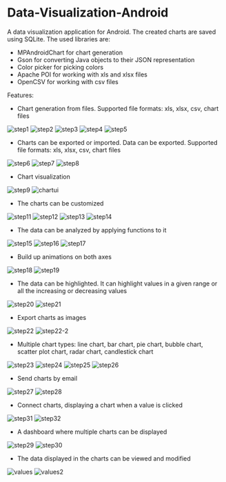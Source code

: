 # Data-Visualization-Android
A data visualization application for Android. The created charts are saved using SQLite. The used libraries are:

* MPAndroidChart for chart generation
* Gson for converting Java objects to their JSON representation
* Color picker for picking colors
* Apache POI for working with xls and xlsx files
* OpenCSV for working with csv files


Features:
* Chart generation from files. Supported file formats: xls, xlsx, csv, chart files


![step1](https://user-images.githubusercontent.com/125903019/220425810-15bdcb3d-c91a-4063-addc-2ce578b648ea.png)
![step2](https://user-images.githubusercontent.com/125903019/220425812-f779a84d-75ad-4345-9e85-03f631b8ad91.png)
![step3](https://user-images.githubusercontent.com/125903019/220425805-c6c7ac6b-55b5-40cf-8de7-72b0f1f3d6aa.png)
![step4](https://user-images.githubusercontent.com/125903019/220425859-ee176deb-9a25-4fce-80de-ea551494b4e8.png)
![step5](https://user-images.githubusercontent.com/125903019/220425853-cabeddec-e499-448c-a3d0-4c6b4f5fbbbf.png)


* Charts can be exported or imported. Data can be exported. Supported file formats: xls, xlsx, csv, chart files


![step6](https://user-images.githubusercontent.com/125903019/220426230-706125b8-976b-494e-b504-c4ec4a71cff6.png)
![step7](https://user-images.githubusercontent.com/125903019/220426222-31ae89cd-b96c-4713-9cd3-ca5f711ab234.png)
![step8](https://user-images.githubusercontent.com/125903019/220426226-f981a9b5-ea72-41a6-82ca-9a5363f5c137.png)


* Chart visualization

![step9](https://user-images.githubusercontent.com/125903019/220426403-c905611c-a15c-47c8-9804-5bf85aeac1ac.png)
![chartui](https://user-images.githubusercontent.com/125903019/220426435-7f742410-5d06-41b6-b05c-ded08d7d3c2e.png)


* The charts can be customized

![step11](https://user-images.githubusercontent.com/125903019/220426632-d85f26fb-c50e-4efb-87b8-c8252a1a9542.png)
![step12](https://user-images.githubusercontent.com/125903019/220426623-e2581369-3764-4151-9274-5fde436043ab.png)
![step13](https://user-images.githubusercontent.com/125903019/220426628-268ebf85-ea6a-42b0-902a-5965d4ac9539.png)
![step14](https://user-images.githubusercontent.com/125903019/220426629-38f5edae-ead4-4b3d-a492-4163687da15a.png)


* The data can be analyzed by applying functions to it


![step15](https://user-images.githubusercontent.com/125903019/220426747-f7ce2986-b943-4f0c-8644-8262490711fd.png)
![step16](https://user-images.githubusercontent.com/125903019/220426748-e856f411-64ce-44a5-a061-d4c1df8a95cc.png)
![step17](https://user-images.githubusercontent.com/125903019/220426745-2341f152-4124-4deb-8ba3-1c20c5aeb948.png)


* Build up animations on both axes


![step18](https://user-images.githubusercontent.com/125903019/220426873-1a7b3345-dbe7-4b35-b1eb-bc3c2386aa6b.png)
![step19](https://user-images.githubusercontent.com/125903019/220426868-0d979779-9b05-49bf-8591-0347aeeae9eb.png)


* The data can be highlighted. It can highlight values in a given range or all the increasing or decreasing values

![step20](https://user-images.githubusercontent.com/125903019/220426959-5decbfc5-6197-415c-8fa3-82b8865c788b.png)
![step21](https://user-images.githubusercontent.com/125903019/220426966-4787b21f-7d25-4d06-a7ee-e7897b1cd87a.png)

* Export charts as images

![step22](https://user-images.githubusercontent.com/125903019/220427033-29891a79-ea6d-4c31-8136-7eb958fe2655.png)
![step22-2](https://user-images.githubusercontent.com/125903019/220427030-0cc45993-8f59-4fa3-87ff-70aa9b9c55fd.png)


* Multiple chart types: line chart, bar chart, pie chart, bubble chart, scatter plot chart, radar chart, candlestick chart

![step23](https://user-images.githubusercontent.com/125903019/220427110-39d7c689-5e55-4f17-81ed-aec73526f55b.png)
![step24](https://user-images.githubusercontent.com/125903019/220427103-853edbba-3e8f-4c95-b1f6-13bafa69444c.png)
![step25](https://user-images.githubusercontent.com/125903019/220427190-c170f577-2e80-432c-aac8-77cb3f58c199.png)
![step26](https://user-images.githubusercontent.com/125903019/220427193-014b1866-aa48-458f-82a2-01e442a59f66.png)


* Send charts by email

![step27](https://user-images.githubusercontent.com/125903019/220427290-38b99118-ea19-4332-92b6-fcbe56998a50.png)
![step28](https://user-images.githubusercontent.com/125903019/220428143-4b0242a6-6617-40a1-ac01-9d17a9eb2476.png)



* Connect charts, displaying a chart when a value is clicked


![step31](https://user-images.githubusercontent.com/125903019/220427500-0bd222ab-08b8-4d52-a59e-dbcdbb38337b.png)
![step32](https://user-images.githubusercontent.com/125903019/220427503-82796288-7d86-48ae-95d9-7887c21e4be3.png)



* A dashboard where multiple charts can be displayed

![step29](https://user-images.githubusercontent.com/125903019/220427411-93969a47-405e-427f-9d05-c19230ac6ba1.png)
![step30](https://user-images.githubusercontent.com/125903019/220427413-46c4f8ea-59df-42b6-a441-1f34835fe142.png)


* The data displayed in the charts can be viewed and modified


![values](https://user-images.githubusercontent.com/125903019/220427579-c75230de-a533-4b4e-b6fe-b21eab9a2259.png)
![values2](https://user-images.githubusercontent.com/125903019/220427584-53c147a0-3c73-4136-80df-2490c3477d70.png)


